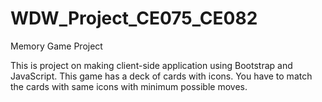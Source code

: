 # WDW_Project_CE075_CE082

Memory Game Project

This is project on making client-side application using Bootstrap and JavaScript.
This game has a deck of cards with icons. You have to match the cards with same icons with minimum possible moves.
